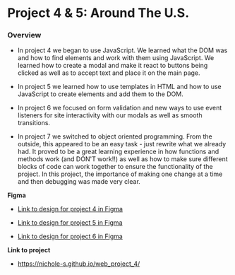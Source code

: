 # Project 4 & 5: Around The U.S.

### Overview

* In project 4 we began to use JavaScript. We learned what the DOM was and how to find elements and work with them using JavaScript. We learned how to create a modal and make it react to buttons being clicked as well as to accept text and place it on the main page. 

* In project 5 we learned how to use templates in HTML and how to use JavaScript to create elements and add them to the DOM. 

* In project 6 we focused on form validation and new ways to use event listeners for site interactivity with our modals as well as smooth transitions.

* In project 7 we switched to object oriented programming. From the outside, this appeared to be an easy task - just rewrite what we already had. It proved to be a great learning experience in how functions and methods work (and DON'T work!!) as well as how to make sure different blocks of code can work together to ensure the functionality of the project. In this project, the importance of making one change at a time and then debugging was made very clear.



**Figma**

* [Link to design for project 4 in Figma](https://www.figma.com/file/mUgu8OSHWE0M6p6vfwmdu9/Sprint-4-Around-The-U.S.-desktop-mobile?node-id=0%3A1)

* [Link to design for project 5 in Figma](https://www.figma.com/file/avLHzpJw2dmU2NaDATZ6CX/Sprint-5%3A-Around-The-U.S.-%2F-desktop-%2B-mobile?node-id=0%3A1)

* [Link to design for project 6 in Figma](https://www.figma.com/file/KUbYgXnYElfzxCbcrlsOCE/Sprint-6%3A-Around-The-U.S.?node-id=0%3A1)


**Link to project**

* https://nichole-s.github.io/web_project_4/
